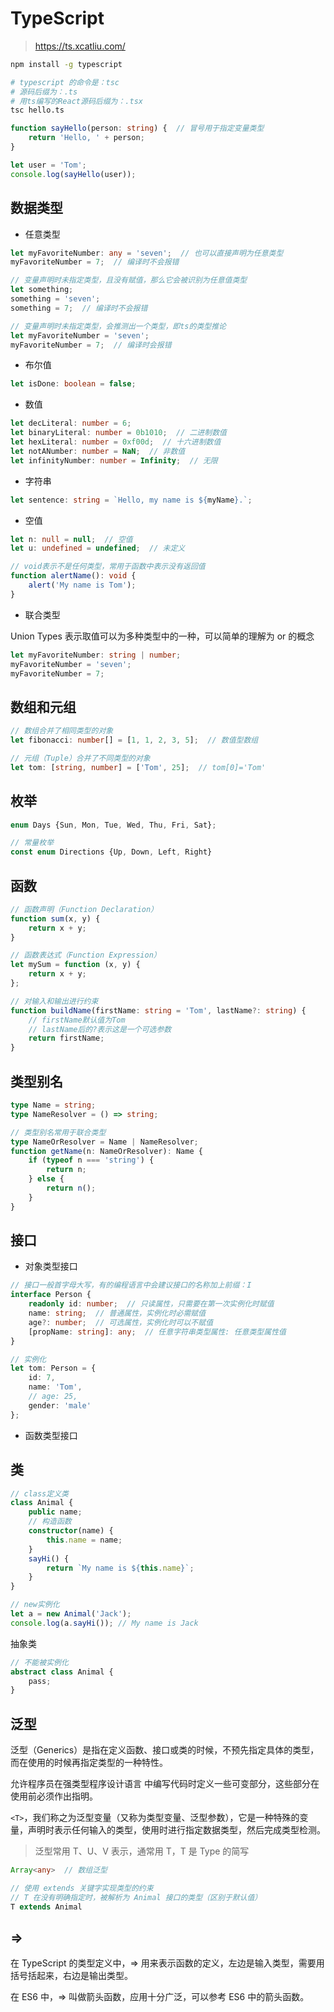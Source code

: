 # TypeScript

> <https://ts.xcatliu.com/>

```bash
npm install -g typescript

# typescript 的命令是：tsc
# 源码后缀为：.ts
# 用ts编写的React源码后缀为：.tsx
tsc hello.ts
```

```ts
function sayHello(person: string) {  // 冒号用于指定变量类型
    return 'Hello, ' + person;
}

let user = 'Tom';
console.log(sayHello(user));
```

## 数据类型

- 任意类型

```ts
let myFavoriteNumber: any = 'seven';  // 也可以直接声明为任意类型
myFavoriteNumber = 7;  // 编译时不会报错

// 变量声明时未指定类型，且没有赋值，那么它会被识别为任意值类型
let something;
something = 'seven';
something = 7;  // 编译时不会报错

// 变量声明时未指定类型，会推测出一个类型，即ts的类型推论
let myFavoriteNumber = 'seven';
myFavoriteNumber = 7;  // 编译时会报错
```

- 布尔值

```ts
let isDone: boolean = false;
```

- 数值

```ts
let decLiteral: number = 6;
let binaryLiteral: number = 0b1010;  // 二进制数值
let hexLiteral: number = 0xf00d;  // 十六进制数值
let notANumber: number = NaN;  // 非数值
let infinityNumber: number = Infinity;  // 无限
```

- 字符串

```ts
let sentence: string = `Hello, my name is ${myName}.`;
```

- 空值

```ts
let n: null = null;  // 空值
let u: undefined = undefined;  // 未定义

// void表示不是任何类型，常用于函数中表示没有返回值
function alertName(): void {
    alert('My name is Tom');
}
```

- 联合类型

Union Types 表示取值可以为多种类型中的一种，可以简单的理解为 or 的概念

```ts
let myFavoriteNumber: string | number;
myFavoriteNumber = 'seven';
myFavoriteNumber = 7;
```

## 数组和元组

```ts
// 数组合并了相同类型的对象
let fibonacci: number[] = [1, 1, 2, 3, 5];  // 数值型数组

// 元组（Tuple）合并了不同类型的对象
let tom: [string, number] = ['Tom', 25];  // tom[0]='Tom'
```

## 枚举

```ts
enum Days {Sun, Mon, Tue, Wed, Thu, Fri, Sat};

// 常量枚举
const enum Directions {Up, Down, Left, Right}
```

## 函数

```ts
// 函数声明（Function Declaration）
function sum(x, y) {
    return x + y;
}

// 函数表达式（Function Expression）
let mySum = function (x, y) {
    return x + y;
};

// 对输入和输出进行约束
function buildName(firstName: string = 'Tom', lastName?: string) {
    // firstName默认值为Tom
    // lastName后的?表示这是一个可选参数
    return firstName;
}
```

## 类型别名

```ts
type Name = string;
type NameResolver = () => string;

// 类型别名常用于联合类型
type NameOrResolver = Name | NameResolver;
function getName(n: NameOrResolver): Name {
    if (typeof n === 'string') {
        return n;
    } else {
        return n();
    }
}
```

## 接口

- 对象类型接口

```ts
// 接口一般首字母大写，有的编程语言中会建议接口的名称加上前缀：I
interface Person {
    readonly id: number;  // 只读属性，只需要在第一次实例化时赋值
    name: string;  // 普通属性，实例化时必需赋值
    age?: number;  // 可选属性，实例化时可以不赋值
    [propName: string]: any;  // 任意字符串类型属性: 任意类型属性值
}

// 实例化
let tom: Person = {
    id: 7,
    name: 'Tom',
    // age: 25,
    gender: 'male'
};
```

- 函数类型接口

## 类

```ts
// class定义类
class Animal {
    public name;
    // 构造函数
    constructor(name) {
        this.name = name;
    }
    sayHi() {
        return `My name is ${this.name}`;
    }
}

// new实例化
let a = new Animal('Jack');
console.log(a.sayHi()); // My name is Jack
```

抽象类

```ts
// 不能被实例化
abstract class Animal {
    pass;
}
```

## 泛型

泛型（Generics）是指在定义函数、接口或类的时候，不预先指定具体的类型，而在使用的时候再指定类型的一种特性。

允许程序员在强类型程序设计语言 中编写代码时定义一些可变部分，这些部分在使用前必须作出指明。

`<T>`，我们称之为泛型变量（又称为类型变量、泛型参数），它是一种特殊的变量，声明时表示任何输入的类型，使用时进行指定数据类型，然后完成类型检测。

> 泛型常用 T、U、V 表示，通常用 T，T 是 Type 的简写

```ts
Array<any>  // 数组泛型

// 使用 extends 关键字实现类型的约束
// T 在没有明确指定时，被解析为 Animal 接口的类型（区别于默认值）
T extends Animal
```

## =>

在 TypeScript 的类型定义中，=> 用来表示函数的定义，左边是输入类型，需要用括号括起来，右边是输出类型。

在 ES6 中，=> 叫做箭头函数，应用十分广泛，可以参考 ES6 中的箭头函数。
